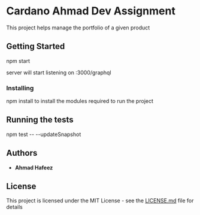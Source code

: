 # Cardano Ahmad Dev Assignment

This project helps manage the portfolio of a given product

## Getting Started

npm start

server will start listening on :3000/graphql


### Installing

npm install to install the modules required to run the project

## Running the tests

npm test -- --updateSnapshot

## Authors

* **Ahmad Hafeez** 

## License

This project is licensed under the MIT License - see the [LICENSE.md](LICENSE.md) file for details